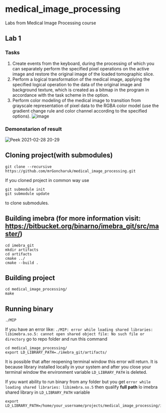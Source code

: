 # medical_image_processing
Labs from Medical Image Processing course


## Lab 1
### Tasks
1. Create events from the keyboard, during the processing of which you can separately perform the specified pixel operations on the active image and restore the original image of the loaded tomographic slice.
2. Perform a logical transformation of the medical image, applying the specified logical operation to the data of the original image and background texture, which is created as a bitmap in the program in accordance with the task scheme in the option.
3. Perform color modeling of the medical image to transition from grayscale representation of pixel data to the RGBA color model (use the gradient change rule and color channel according to the specified options).
![image](https://user-images.githubusercontent.com/28892426/109531754-f6ed7a00-7ac0-11eb-8d9e-8ea51ee3ade5.png)

### Demonstarion of result

![Peek 2021-02-28 20-29](https://user-images.githubusercontent.com/28892426/109531083-1fc13f80-7ac0-11eb-9470-ff6bfcb2e86f.gif)


## Cloning project(with submodules)
```git clone --recursive https://github.com/mrGoncharuk/medical_image_processing.git```

If you cloned project in common way use
```
git submodule init
git submodule update
```
to clone submodules.

## Building imebra (for more information visit: https://bitbucket.org/binarno/imebra_git/src/master/)
```
cd imebra_git
mkdir artifacts
cd artifacts
cmake ../
cmake --build .
```

## Building project
```
cd medical_image_processing/
make
```

## Running binary
```
./MIP
```
If you have an error like:
```./MIP: error while loading shared libraries: libimebra.so.5: cannot open shared object file: No such file or directory```
go to repo folder and run this command
```
cd medical_image_processing/
export LD_LIBRARY_PATH=./imebra_git/artifacts/
```

It is possible that after reopening terminal window this error will return.
It is because library installed locally in your system and after you close your terminal
window the environment variable ```LD_LIBRARY_PATH``` is deleted.

If you want ability to run binary from any folder but you get ```error while loading shared libraries: libimebra.so.5```
then qualify **full path** lo imebra shared library in ```LD_LIBRARY_PATH``` variable
```
export LD_LIBRARY_PATH=/home/your_username/projects/medical_image_processing/imebra_git/artifacts/
```
